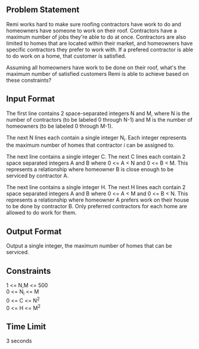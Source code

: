## Problem Statement

Remi works hard to make sure roofing contractors have work to do and homeowners have someone to work on their roof. Contractors have a maximum number of jobs they're able to do at once. Contractors are also limited to homes that are located within their market, and homeowners have specific contractors they prefer to work with. If a prefered contractor is able to do work on a home, that customer is satisfied.

Assuming all homeowners have work to be done on their roof, what's the maximum number of satisfied customers Remi is able to achieve based on these constraints?

## Input Format

The first line contains 2 space-separated integers N and M, where N is the number of contractors (to be labeled 0 through N-1) and M is the number of homeowners (to be labeled 0 through M-1).

The next N lines each contain a single integer N<sub>i</sub>. Each integer represents the maximum number of homes that contractor _i_ can be assigned to.

The next line contains a single integer C. The next C lines each contain 2 space separated integers A and B where 0 <= A < N and 0 <= B < M. This represents a relationship where homeowner B is close enough to be serviced by contractor A.

The next line contains a single integer H. The next H lines each contain 2 space separated integers A and B where 0 <= A < M and 0 <= B < N. This represents a relationship where homeowner A prefers work on their house to be done by contractor B. Only preferred contractors for each home are allowed to do work for them.

## Output Format

Output a single integer, the maximum number of homes that can be serviced.

## Constraints

1 <= N,M <= 500<br/>
0 <= N<sub>i</sub> <= M<br/>
0 <= C <= N<sup>2</sup><br/>
0 <= H <= M<sup>2</sup><br/>

## Time Limit

3 seconds
